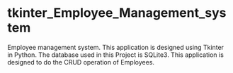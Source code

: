 # tkinter_Employee_Management_system

Employee management system.
This application is designed using Tkinter in Python.
The database used in this Project is SQLite3.
This application is designed to do the CRUD operation of Employees.

